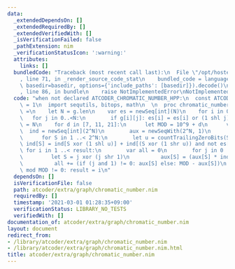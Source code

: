 ```yaml
---
data:
  _extendedDependsOn: []
  _extendedRequiredBy: []
  _extendedVerifiedWith: []
  _isVerificationFailed: false
  _pathExtension: nim
  _verificationStatusIcon: ':warning:'
  attributes:
    links: []
  bundledCode: "Traceback (most recent call last):\n  File \"/opt/hostedtoolcache/Python/3.10.8/x64/lib/python3.10/site-packages/onlinejudge_verify/documentation/build.py\"\
    , line 71, in _render_source_code_stat\n    bundled_code = language.bundle(stat.path,\
    \ basedir=basedir, options={'include_paths': [basedir]}).decode()\n  File \"/opt/hostedtoolcache/Python/3.10.8/x64/lib/python3.10/site-packages/onlinejudge_verify/languages/nim.py\"\
    , line 86, in bundle\n    raise NotImplementedError\nNotImplementedError\n"
  code: "when not declared ATCODER_CHROMATIC_NUMBER_HPP:\n  const ATCODER_CHROMATIC_NUMBER_HPP*\
    \ = 1\n  import sequtils, bitops, math\n  \n  proc chromatic_number*(g:seq[seq[bool]]):int\
    \ =\n    let N = g.len\n    var es = newSeq[int](N)\n    for i in 0..<N:\n   \
    \   for j in 0..<N:\n        if g[i][j]: es[i] = es[i] or (1 shl j)\n    result\
    \ = N\n    for d in [7, 11, 21]:\n      let MOD = 10^9 + d\n      var\n      \
    \  ind = newSeq[int](2^N)\n        aux = newSeqWith(2^N, 1)\n      ind[0] = 1\n\
    \      for S in 1 ..< 2^N:\n        let u = countTrailingZeroBits(S)\n       \
    \ ind[S] = ind[S xor (1 shl u)] + ind[(S xor (1 shr u)) and not es[u]]\n     \
    \ for i in 1 ..< result:\n        var all = 0\n        for j in 0 ..< 2^N:\n \
    \         let S = j xor (j shr 1)\n          aux[S] = (aux[S] * ind[S]) mod MOD\n\
    \          all += (if (j and 1) != 0: aux[S] else: MOD - aux[S])\n        if all\
    \ mod MOD != 0: result = i\n"
  dependsOn: []
  isVerificationFile: false
  path: atcoder/extra/graph/chromatic_number.nim
  requiredBy: []
  timestamp: '2021-03-01 01:28:35+09:00'
  verificationStatus: LIBRARY_NO_TESTS
  verifiedWith: []
documentation_of: atcoder/extra/graph/chromatic_number.nim
layout: document
redirect_from:
- /library/atcoder/extra/graph/chromatic_number.nim
- /library/atcoder/extra/graph/chromatic_number.nim.html
title: atcoder/extra/graph/chromatic_number.nim
---
```

